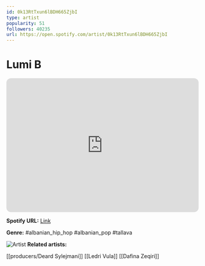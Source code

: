 ```yaml
---
id: 0k13RtTxun6lBDH665ZjbI
type: artist
popularity: 51
followers: 40235
url: https://open.spotify.com/artist/0k13RtTxun6lBDH665ZjbI
---
```

# Lumi B

<iframe style="border-radius:12px" src="https://open.spotify.com/embed/artist/0k13RtTxun6lBDH665ZjbI" width="100%" height="352" frameBorder="0" allowfullscreen="" allow="autoplay; clipboard-write; encrypted-media; fullscreen; picture-in-picture" loading="lazy"></iframe>

**Spotify URL:** [Link](https://open.spotify.com/artist/0k13RtTxun6lBDH665ZjbI)

**Genre:**  #albanian_hip_hop #albanian_pop #tallava

![Artist](https://i.scdn.co/image/ab6761610000e5ebc68a903556cab0a9f11ef61d)
**Related artists:**

[[producers/Deard Sylejmani]]
[[Ledri Vula]]
[[Dafina Zeqiri]]
